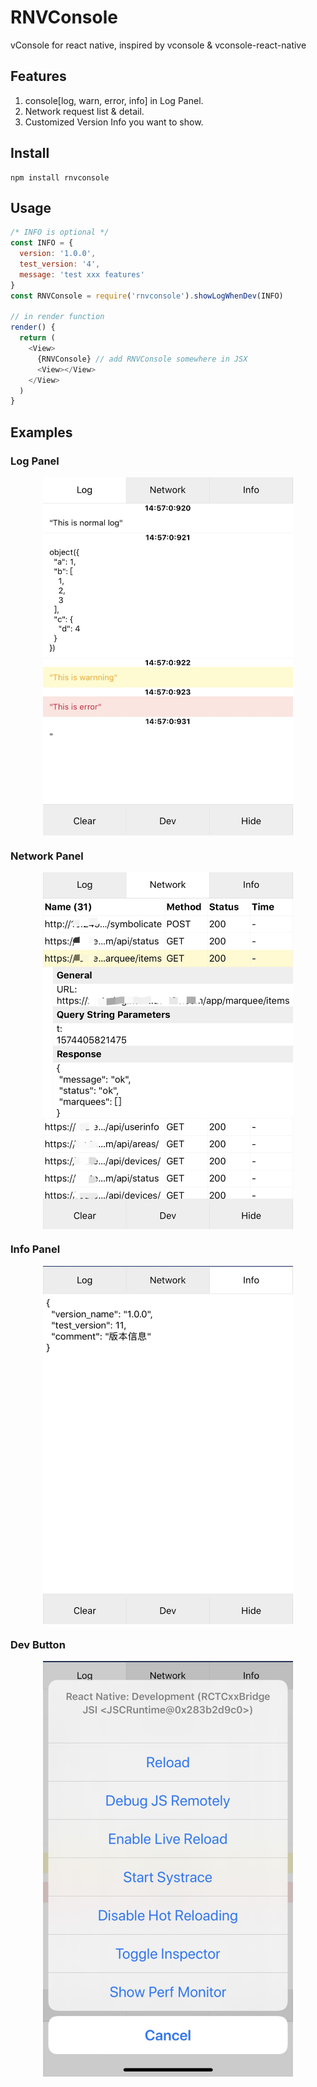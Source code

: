 # RNVConsole
vConsole for react native, inspired by vconsole & vconsole-react-native

## Features
1. console[log, warn, error, info] in Log Panel.
2. Network request list & detail.
3. Customized Version Info you want to show.

## Install
```
npm install rnvconsole
```

## Usage
```javascript
/* INFO is optional */
const INFO = {
  version: '1.0.0',
  test_version: '4',
  message: 'test xxx features'
}
const RNVConsole = require('rnvconsole').showLogWhenDev(INFO)

// in render function
render() {
  return (
    <View>
      {RNVConsole} // add RNVConsole somewhere in JSX
      <View></View>
    </View>
  )
}
```

## Examples

### Log Panel
<div align=center><img width="400" align="center" src="https://raw.githubusercontent.com/fwon/blog/master/assets/rnvconsole1.jpeg"/></div>

### Network Panel
<div align=center><img width="400" align="center" src="https://raw.githubusercontent.com/fwon/blog/master/assets/rnvconsole2.png"/></div>

### Info Panel
<div align=center><img width="400" align="center" src="https://raw.githubusercontent.com/fwon/blog/master/assets/rnvconsole3.jpeg"/></div>

### Dev Button
<div align=center><img width="400" align="center" src="https://raw.githubusercontent.com/fwon/blog/master/assets/rnvconsole4.jpeg"/></div>
